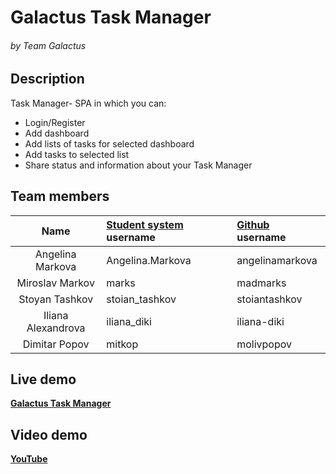 # Galactus Task Manager

###### by Team Galactus

## Description
Task Manager- SPA in which you can:

- Login/Register
- Add dashboard
- Add lists of tasks for selected dashboard
- Add tasks to selected list
- Share status and information about your Task Manager

## Team members
| Name | [Student system](https://telerikacademy.com) username | [Github](https://github.com) username|
|:----:|:-----------------------|:-----------------------------|
| Angelina Markova | Angelina.Markova | angelinamarkova |
| Miroslav Markov | marks | madmarks |
| Stoyan Tashkov | stoian_tashkov | stoiantashkov |
| Iliana Alexandrova | iliana_diki | iliana-diki |
| Dimitar Popov | mitkop | molivpopov |

## Live demo
[**Galactus Task Manager**](https://raw.githack.com/Team-Galactus/galactus/master/public/index.html)

## Video demo

[**YouTube**](https://www.youtube.com/watch?v=DBqzDgJAQTA&feature=youtu.be)

